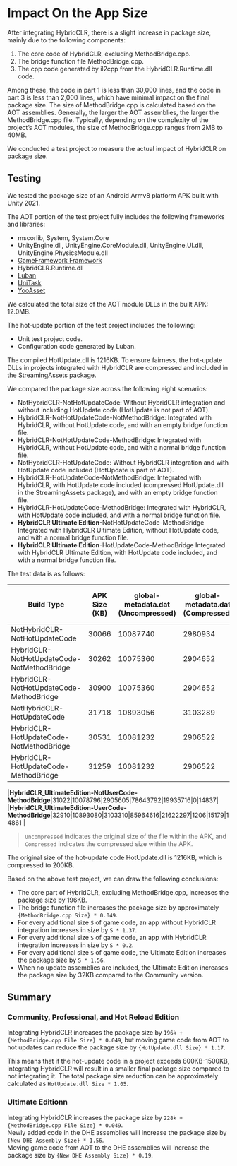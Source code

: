 # Impact On the App Size

After integrating HybridCLR, there is a slight increase in package size, mainly due to the following components:

1. The core code of HybridCLR, excluding MethodBridge.cpp.
2. The bridge function file MethodBridge.cpp.
3. The cpp code generated by il2cpp from the HybridCLR.Runtime.dll code.

Among these, the code in part 1 is less than 30,000 lines, and the code in part 3 is less than 2,000 lines, which have minimal impact on the final package size. The size of MethodBridge.cpp is calculated based on the AOT assemblies. Generally, the larger the AOT assemblies, the larger the MethodBridge.cpp file. Typically, depending on the complexity of the project’s AOT modules, the size of MethodBridge.cpp ranges from 2MB to 40MB.

We conducted a test project to measure the actual impact of HybridCLR on package size.

## Testing

We tested the package size of an Android Armv8 platform APK built with Unity 2021.

The AOT portion of the test project fully includes the following frameworks and libraries:

- mscorlib, System, System.Core
- UnityEngine.dll, UnityEngine.CoreModule.dll, UnityEngine.UI.dll, UnityEngine.PhysicsModule.dll
- [GameFramework Framework](https://github.com/EllanJiang/GameFramework)
- HybridCLR.Runtime.dll
- [Luban](https://github.com/focus-creative-games/luban)
- [UniTask](https://github.com/Cysharp/UniTask)
- [YooAsset](https://github.com/tuyoogame/YooAsset)

We calculated the total size of the AOT module DLLs in the built APK: 12.0MB.

The hot-update portion of the test project includes the following:

- Unit test project code.
- Configuration code generated by Luban.

The compiled HotUpdate.dll is 1216KB. To ensure fairness, the hot-update DLLs in projects integrated with HybridCLR are compressed and included in the StreamingAssets package.

We compared the package size across the following eight scenarios:

- NotHybridCLR-NotHotUpdateCode: Without HybridCLR integration and without including HotUpdate code (HotUpdate is not part of AOT).
- HybridCLR-NotHotUpdateCode-NotMethodBridge: Integrated with HybridCLR, without HotUpdate code, and with an empty bridge function file.
- HybridCLR-NotHotUpdateCode-MethodBridge: Integrated with HybridCLR, without HotUpdate code, and with a normal bridge function file.
- NotHybridCLR-HotUpdateCode: Without HybridCLR integration and with HotUpdate code included (HotUpdate is part of AOT).
- HybridCLR-HotUpdateCode-NotMethodBridge: Integrated with HybridCLR, with HotUpdate code included (compressed HotUpdate.dll in the StreamingAssets package), and with an empty bridge function file.
- HybridCLR-HotUpdateCode-MethodBridge: Integrated with HybridCLR, with HotUpdate code included, and with a normal bridge function file.
- **HybridCLR Ultimate Edition**-NotHotUpdateCode-MethodBridge Integrated with HybridCLR Ultimate Edition, without HotUpdate code, and with a normal bridge function file.
- **HybridCLR Ultimate Edition**-HotUpdateCode-MethodBridge Integrated with HybridCLR Ultimate Edition, with HotUpdate code included, and with a normal bridge function file.

The test data is as follows:

| Build Type                                | APK Size (KB) | global-metadata.dat (Uncompressed) | global-metadata.dat (Compressed) | libil2cpp.so (Uncompressed) | libil2cpp.so (Compressed) | HotUpdate.dll Size (Uncompressed, KB) | MethodBridge.cpp Size (KB) |
|-------------------------------------------|---------------|------------------------------------|-----------------------------------|-----------------------------|---------------------------|---------------------------------------|----------------------------|
| NotHybridCLR-NotHotUpdateCode             | 30066         | 10087740                          | 2980934                          | 73383680                   | 18954786                  | 0                                     | 0                          |
| HybridCLR-NotHotUpdateCode-NotMethodBridge| 30262         | 10075360                          | 2904652                          | 74026488                   | 19158769                  | 0                                     | 0                          |
| HybridCLR-NotHotUpdateCode-MethodBridge   | 30900         | 10075360                          | 2904652                          | 78450168                   | 19905020                  | 0                                     | 15082                      |
| NotHybridCLR-HotUpdateCode                | 31718         | 10893056                          | 3103289                          | 79670208                   | 20387018                  | 1206                                  | 0                          |
| HybridCLR-HotUpdateCode-NotMethodBridge| 30531         | 10081232                          | 2906522                         | 74158928                   | 19177165                  | 1206                                  | 0                          |
| HybridCLR-HotUpdateCode-MethodBridge   | 31259         | 10081232                          | 2906522                         | 78492496                   | 19920506                  | 1206                                  | 

|**HybridCLR_UltimateEdition-NotUserCode-MethodBridge**|31022|10078796|2905605|78643792|19935716|0|14837|
|**HybridCLR_UltimateEdition-UserCode-MethodBridge**|32910|10893080|3103310|85964616|21622297|1206|15179|14861                      |

> `Uncompressed` indicates the original size of the file within the APK, and `Compressed` indicates the compressed size within the APK.

The original size of the hot-update code HotUpdate.dll is 1216KB, which is compressed to 200KB.

Based on the above test project, we can draw the following conclusions:

- The core part of HybridCLR, excluding MethodBridge.cpp, increases the package size by 196KB.  
- The bridge function file increases the package size by approximately `{MethodBridge.cpp Size} * 0.049`.  
- For every additional size `S` of game code, an app without HybridCLR integration increases in size by `S * 1.37`.  
- For every additional size `S` of game code, an app with HybridCLR integration increases in size by `S * 0.2`.  
- For every additional size `S` of game code, the Ultimate Edition increases the package size by `S * 1.56`.  
- When no update assemblies are included, the Ultimate Edition increases the package size by 32KB compared to the Community version.  


## Summary

### Community, Professional, and Hot Reload Edition

Integrating HybridCLR increases the package size by `196k + {MethodBridge.cpp File Size} * 0.049`, but moving game code from AOT to hot updates can reduce the package size by `{HotUpdate.dll Size} * 1.17`.

This means that if the hot-update code in a project exceeds 800KB-1500KB, integrating HybridCLR will result in a smaller final package size compared to not integrating it. The total package size reduction can be approximately calculated as `HotUpdate.dll Size * 1.05`.

### Ultimate Editionn

Integrating HybridCLR increases the package size by `228k + {MethodBridge.cpp File Size} * 0.049`.  
Newly added code in the DHE assemblies will increase the package size by `{New DHE Assembly Size} * 1.56`.  
Moving game code from AOT to the DHE assemblies will increase the package size by `{New DHE Assembly Size} * 0.19`.  

